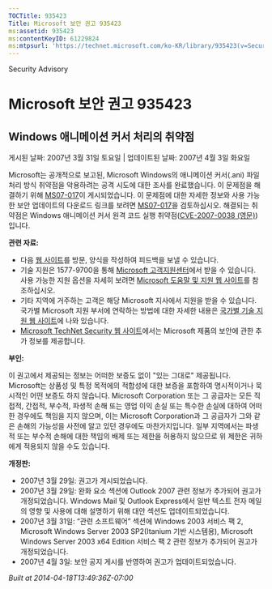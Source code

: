 ```yaml
---
TOCTitle: 935423
Title: Microsoft 보안 권고 935423
ms:assetid: 935423
ms:contentKeyID: 61229824
ms:mtpsurl: 'https://technet.microsoft.com/ko-KR/library/935423(v=Security.10)'
---
```


Security Advisory

Microsoft 보안 권고 935423
==========================

Windows 애니메이션 커서 처리의 취약점
-------------------------------------

게시된 날짜: 2007년 3월 31일 토요일 | 업데이트된 날짜: 2007년 4월 3일 화요일

Microsoft는 공개적으로 보고된, Microsoft Windows의 애니메이션 커서(.ani) 파일 처리 방식 취약점을 악용하려는 공격 시도에 대한 조사를 완료했습니다. 이 문제점을 해결하기 위해 [MS07-017](http://technet.microsoft.com/security/bulletin/ms07-017)이 게시되었습니다. 이 문제점에 대한 자세한 정보와 사용 가능한 보안 업데이트의 다운로드 링크를 보려면 [MS07-017](http://technet.microsoft.com/security/bulletin/ms07-017)을 검토하십시오. 해결되는 취약점은 Windows 애니메이션 커서 원격 코드 실행 취약점([CVE-2007-0038 (영문)](http://www.cve.mitre.org/cgi-bin/cvename.cgi?name=cve-2007-0038))입니다.

**관련 자료:**

-   다음 [웹 사이트](https://support.microsoft.com/common/survey.aspx?scid=sw;en;1257&amp;showpage=1&amp;ws=technet&amp;sd=tech)를 방문, 양식을 작성하여 피드백을 보낼 수 있습니다.
-   기술 지원은 1577-9700을 통해 [Microsoft 고객지원센터](http://go.microsoft.com/fwlink/?linkid=21131)에서 받을 수 있습니다. 사용 가능한 지원 옵션을 자세히 보려면 [Microsoft 도움말 및 지원 웹 사이트](http://support.microsoft.com/)를 참조하십시오.
-   기타 지역에 거주하는 고객은 해당 Microsoft 지사에서 지원을 받을 수 있습니다. 국가별 Microsoft 지원 부서에 연락하는 방법에 대한 자세한 내용은 [국가별 기술 지원 웹 사이트](http://go.microsoft.com/fwlink/?linkid=21155)에 나와 있습니다.
-   [Microsoft TechNet Security 웹 사이트](http://www.microsoft.com/korea/technet/security/)에서는 Microsoft 제품의 보안에 관한 추가 정보를 제공합니다.

**부인:**

이 권고에서 제공되는 정보는 어떠한 보증도 없이 "있는 그대로" 제공됩니다. Microsoft는 상품성 및 특정 목적에의 적합성에 대한 보증을 포함하여 명시적이거나 묵시적인 어떤 보증도 하지 않습니다. Microsoft Corporation 또는 그 공급자는 모든 직접적, 간접적, 부수적, 파생적 손해 또는 영업 이익 손실 또는 특수한 손실에 대하여 어떠한 경우에도 책임을 지지 않으며, 이는 Microsoft Corporation과 그 공급자가 그와 같은 손해의 가능성을 사전에 알고 있던 경우에도 마찬가지입니다. 일부 지역에서는 파생적 또는 부수적 손해에 대한 책임의 배제 또는 제한을 허용하지 않으므로 위 제한은 귀하에게 적용되지 않을 수도 있습니다.

**개정판:**

-   2007년 3월 29일: 권고가 게시되었습니다.
-   2007년 3월 29일: 완화 요소 섹션에 Outlook 2007 관련 정보가 추가되어 권고가 개정되었습니다. Windows Mail 및 Outlook Express에서 일반 텍스트 전자 메일의 영향 및 사용에 대해 설명하기 위해 대안 섹션도 업데이트되었습니다.
-   2007년 3월 31일: “관련 소프트웨어” 섹션에 Windows 2003 서비스 팩 2, Microsoft Windows Server 2003 SP2(Itanium 기반 시스템용), Microsoft Windows Server 2003 x64 Edition 서비스 팩 2 관련 정보가 추가되어 권고가 개정되었습니다.
-   2007년 4월 3일: 보안 공지 게시를 반영하여 권고가 업데이트되었습니다.

*Built at 2014-04-18T13:49:36Z-07:00*

